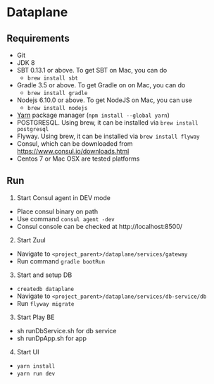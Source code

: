 # Dataplane

## Requirements

* Git
* JDK 8
* SBT 0.13.1 or above. To get SBT on Mac, you can do
  * `brew install sbt`
* Gradle 3.5 or above. To get Gradle on on Mac, you can do
  * `brew install gradle`
* Nodejs 6.10.0 or above. To get NodeJS on Mac, you can use
  * `brew install nodejs`
* [Yarn](https://yarnpkg.com) package manager (`npm install --global yarn`)
* POSTGRESQL. Using brew, it can be installed via `brew install postgresql`
* Flyway. Using brew, it can be installed via `brew install flyway`
* Consul, which can be downloaded from https://www.consul.io/downloads.html
* Centos 7 or Mac OSX are tested platforms

## Run

1. Start Consul agent in DEV mode
  * Place consul binary on path
  * Use command `consul agent -dev`
  * Consul console can be checked at http://localhost:8500/
2. Start Zuul
  * Navigate to `<project_parent>/dataplane/services/gateway`
  * Run command `gradle bootRun`
3. Start and setup DB
  * `createdb dataplane`
  * Navigate to `<project_parent>/dataplane/services/db-service/db`
  * Run `flyway migrate`
3. Start Play BE
  * sh runDbService.sh for db service
  * sh runDpApp.sh for app
4. Start UI
  * `yarn install`
  * `yarn run dev`


